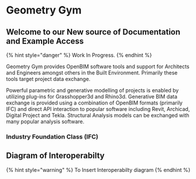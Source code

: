 # Geometry Gym

## Welcome to our New source of Documentation and Example Access 

{% hint style="danger" %}
Work In Progress. 
{% endhint %}

Geometry Gym provides OpenBIM software tools and support for Architects and Engineers amongst others in the Built Environment.  Primarily these tools target project data exchange. 

Powerful parametric and generative modelling of projects is enabled by utilizing plug-ins for Grasshopper3d and Rhino3d. Generative BIM data exchange is provided using a combination of OpenBIM formats \(primarily IFC\) and direct API interaction to popular software including Revit, Archicad, Digital Project and Tekla.  Structural Analysis models can be exchanged with many popular analysis software.

### Industry Foundation Class \(IFC\)

## Diagram of Interoperabilty

{% hint style="warning" %}
To Insert Interoperabilty diagram
{% endhint %}





